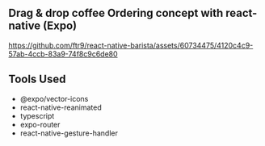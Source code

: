 ## Drag & drop coffee Ordering concept with react-native (Expo)

https://github.com/ftr9/react-native-barista/assets/60734475/4120c4c9-57ab-4ccb-83a9-74f8c9c6de80

## Tools Used

- @expo/vector-icons
- react-native-reanimated
- typescript
- expo-router
- react-native-gesture-handler
